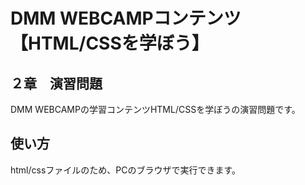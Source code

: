 # DMM WEBCAMPコンテンツ【HTML/CSSを学ぼう】
## ２章　演習問題
DMM WEBCAMPの学習コンテンツHTML/CSSを学ぼうの演習問題です。

## 使い方

html/cssファイルのため、PCのブラウザで実行できます。
